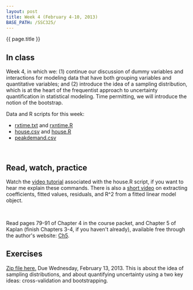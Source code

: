 ```yaml
---
layout: post
title: Week 4 (February 4-10, 2013)
BASE_PATH: /SSC325/
---
```

{{ page.title }}


In class
--------

Week 4, in which we: (1) continue our discussion of dummy variables and interactions for modeling data that have both grouping variables and quantitative variables; and (2) introduce the idea of a sampling distribution, which is at the heart of the frequentist approach to uncertainty quantification in statistical modeling.  Time permitting, we will introduce the notion of the bootstrap.

Data and R scripts for this week: 

* [rxtime.txt](http://jgscott.github.com/SSC325/data/rxntime.txt) and [rxntime.R](http://jgscott.github.com/SSC325/r/rxntime.R)
* [house.csv](http://jgscott.github.com/SSC325/data/house.csv) and [house.R](http://jgscott.github.com/SSC325/r/house.R)
* [peakdemand.csv](http://jgscott.github.com/SSC325/data/peakdemand.csv)


<br>

Read, watch, practice
---------------------

Watch the [video tutorial](http://youtu.be/KXje1p-IU0g) associated with the house.R script, if you want to hear me explain these commands.  There is also a [short video](http://www.youtube.com/watch?v=z_M5hpTUsC8) on extracting coefficients, fitted values, residuals, and R^2 from a fitted linear model object.

<br>

Read pages 79-91 of Chapter 4 in the course packet, and Chapter 5 of Kaplan (finish Chapters 3-4, if you haven't already), available free through the author's website: [Ch5](http://www.mosaic-web.org/go/StatisticalModeling/Chapters/Chapter-05.pdf).


Exercises
---------
[Zip file here.](http://jgscott.github.com/SSC325/exercises/exercises04-SSC325H.zip) Due Wednesday, February 13, 2013.  This is about the idea of sampling distributions, and about quantifying uncertainty using a two key ideas: cross-validation and bootstrapping.

